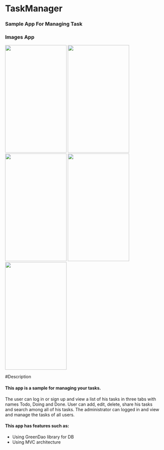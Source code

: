 # TaskManager
### Sample App For Managing Task
### Images App
<p float="left">
<img src="https://user-images.githubusercontent.com/54942560/98394985-691ce900-2010-11eb-9c51-566229ada346.jpg"
width="200" height="350">
<img src="https://user-images.githubusercontent.com/54942560/98396494-a3878580-2012-11eb-818c-c22bcc319c88.jpg"
width="200" height="350">
<img src="https://user-images.githubusercontent.com/54942560/98396637-e184a980-2012-11eb-8c46-c0ec6f21961d.jpg"
width="200" height="350">
<img src="https://user-images.githubusercontent.com/54942560/98396817-30cada00-2013-11eb-97ac-4e9f5cc0dee1.jpg"
width="200" height="350">
<img src="https://user-images.githubusercontent.com/54942560/98396931-67a0f000-2013-11eb-9b9f-23c3dd87247d.jpg"
width="200" height="350">
</p>

#Description
#### This app is a sample for managing your tasks.
The user can log in or sign up and view a list of his tasks in three tabs with names Todo, Doing and Done.
User can add, edit, delete, share his tasks and search among all of his tasks. 
The administrator can logged in and view and manage the tasks of all users.
#### This app has features such as:
- Using GreenDao library for DB
- Using MVC architecture
